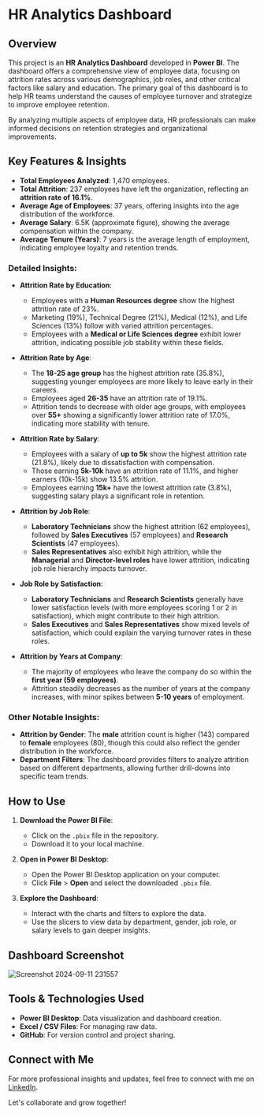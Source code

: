 # HR Analytics Dashboard

## Overview

This project is an **HR Analytics Dashboard** developed in **Power BI**. The dashboard offers a comprehensive view of employee data, focusing on attrition rates across various demographics, job roles, and other critical factors like salary and education. The primary goal of this dashboard is to help HR teams understand the causes of employee turnover and strategize to improve employee retention.

By analyzing multiple aspects of employee data, HR professionals can make informed decisions on retention strategies and organizational improvements.

## Key Features & Insights

- **Total Employees Analyzed**: 1,470 employees.
- **Total Attrition**: 237 employees have left the organization, reflecting an **attrition rate of 16.1%**.
- **Average Age of Employees**: 37 years, offering insights into the age distribution of the workforce.
- **Average Salary**: 6.5K (approximate figure), showing the average compensation within the company.
- **Average Tenure (Years)**: 7 years is the average length of employment, indicating employee loyalty and retention trends.

### Detailed Insights:
- **Attrition Rate by Education**:
  - Employees with a **Human Resources degree** show the highest attrition rate of 23%.
  - Marketing (19%), Technical Degree (21%), Medical (12%), and Life Sciences (13%) follow with varied attrition percentages.
  - Employees with a **Medical or Life Sciences degree** exhibit lower attrition, indicating possible job stability within these fields.

- **Attrition Rate by Age**:
  - The **18-25 age group** has the highest attrition rate (35.8%), suggesting younger employees are more likely to leave early in their careers.
  - Employees aged **26-35** have an attrition rate of 19.1%.
  - Attrition tends to decrease with older age groups, with employees over **55+** showing a significantly lower attrition rate of 17.0%, indicating more stability with tenure.

- **Attrition Rate by Salary**:
  - Employees with a salary of **up to 5k** show the highest attrition rate (21.8%), likely due to dissatisfaction with compensation.
  - Those earning **5k-10k** have an attrition rate of 11.1%, and higher earners (10k-15k) show 13.5% attrition.
  - Employees earning **15k+** have the lowest attrition rate (3.8%), suggesting salary plays a significant role in retention.

- **Attrition by Job Role**:
  - **Laboratory Technicians** show the highest attrition (62 employees), followed by **Sales Executives** (57 employees) and **Research Scientists** (47 employees).
  - **Sales Representatives** also exhibit high attrition, while the **Managerial** and **Director-level roles** have lower attrition, indicating job role hierarchy impacts turnover.

- **Job Role by Satisfaction**:
  - **Laboratory Technicians** and **Research Scientists** generally have lower satisfaction levels (with more employees scoring 1 or 2 in satisfaction), which might contribute to their high attrition.
  - **Sales Executives** and **Sales Representatives** show mixed levels of satisfaction, which could explain the varying turnover rates in these roles.

- **Attrition by Years at Company**:
  - The majority of employees who leave the company do so within the **first year (59 employees)**.
  - Attrition steadily decreases as the number of years at the company increases, with minor spikes between **5-10 years** of employment.

### Other Notable Insights:
- **Attrition by Gender**: The **male** attrition count is higher (143) compared to **female** employees (80), though this could also reflect the gender distribution in the workforce.
- **Department Filters**: The dashboard provides filters to analyze attrition based on different departments, allowing further drill-downs into specific team trends.

## How to Use

1. **Download the Power BI File**: 
   - Click on the `.pbix` file in the repository.
   - Download it to your local machine.

2. **Open in Power BI Desktop**: 
   - Open the Power BI Desktop application on your computer.
   - Click **File** > **Open** and select the downloaded `.pbix` file.

3. **Explore the Dashboard**:
   - Interact with the charts and filters to explore the data.
   - Use the slicers to view data by department, gender, job role, or salary levels to gain deeper insights.

## Dashboard Screenshot

![Screenshot 2024-09-11 231557](https://github.com/user-attachments/assets/17df11c0-1458-4b09-bbde-edf8fa6588e4)
       
          

## Tools & Technologies Used
- **Power BI Desktop**: Data visualization and dashboard creation.
- **Excel / CSV Files**: For managing raw data.
- **GitHub**: For version control and project sharing.

## Connect with Me

For more professional insights and updates, feel free to connect with me on [LinkedIn](https://www.linkedin.com/in/sanketphapale).

Let's collaborate and grow together!


